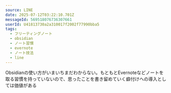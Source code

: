 ```yaml
---
source: LINE
date: 2025-07-12T03:22:10.701Z
messageId: 569518076736307661
userId: U41813730a2a310017f2002f77990bba5
tags:
  - フリーティングノート
  - obsidian
  - ノート習慣
  - evernote
  - ノート技法
  - line
---
```


Obsidianの使い方がいまいちまだわからない。もともとEvernoteなどノートを取る習慣を持っていないので、思ったことを書き留めていく癖付けへの導入としては価値がある